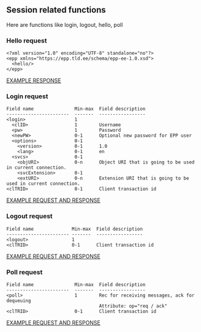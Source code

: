 ## Session related functions
Here are functions like login, logout, hello, poll

### Hello request

    <?xml version="1.0" encoding="UTF-8" standalone="no"?>
    <epp xmlns="https://epp.tld.ee/schema/epp-ee-1.0.xsd">
      <hello/>
    </epp>

[EXAMPLE RESPONSE](/doc/epp-examples.md#epp-session-when-not-connected-greets-client-upon-connection)

### Login request

    Field name               Min-max  Field description 
    -----------------------  -------  ----------------- 
    <login>                  1        
      <clID>                 1        Username      
      <pw>                   1        Password      
      <newPW>                0-1      Optional new password for EPP user
      <options>              0-1            
        <version>            0-1      1.0      
        <lang>               0-1      en      
      <svcs>                 0-1            
        <objURI>             0-n      Object URI that is going to be used in current connection. 
        <svcExtension>       0-1     
        <extURI>             0-n      Extension URI that is going to be used in current connection. 
    <clTRID>                 0-1      Client transaction id 

[EXAMPLE REQUEST AND RESPONSE](/doc/epp-examples.md#epp-session-when-connected-with-valid-user-logs-in-epp-user)

### Logout request

    Field name              Min-max  Field description 
    ----------------------- -------  ----------------- 
    <logout>                1        
    <clTRID>                0-1      Client transaction id 

[EXAMPLE REQUEST AND RESPONSE](/doc/epp-examples.md#epp-session-when-connected-with-valid-user-logs-out-epp-user)

### Poll request

    Field name               Min-max  Field description 
    -----------------------  -------  ----------------- 
    <poll>                   1        Rec for receiving messages, ack for dequeuing 
                                      Attribute: op="req / ack"  
    <clTRID>                 0-1      Client transaction id 

[EXAMPLE REQUEST AND RESPONSE](/doc/epp-examples.md#epp-poll-queues-and-dequeues-messages)
